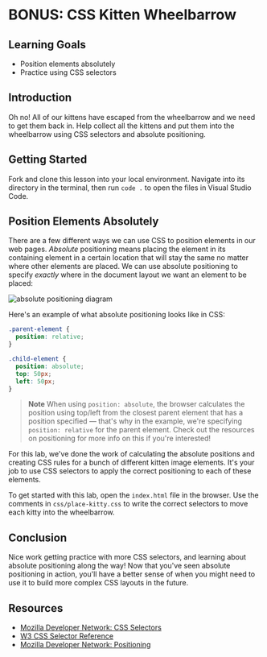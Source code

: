 # BONUS: CSS Kitten Wheelbarrow

## Learning Goals

- Position elements absolutely
- Practice using CSS selectors

## Introduction

Oh no! All of our kittens have escaped from the wheelbarrow and we need to get
them back in. Help collect all the kittens and put them into the wheelbarrow
using CSS selectors and absolute positioning.

## Getting Started

Fork and clone this lesson into your local environment. Navigate into its
directory in the terminal, then run `code .` to open the files in Visual Studio
Code.

## Position Elements Absolutely

There are a few different ways we can use CSS to position elements in our web
pages. _Absolute_ positioning means placing the element in its containing
element in a certain location that will stay the same no matter where other
elements are placed. We can use absolute positioning to specify _exactly_ where
in the document layout we want an element to be placed:

![absolute positioning diagram](https://curriculum-content.s3.amazonaws.com/phase-0/phase-0-css-kitten-lab/absolute-position.png)

Here's an example of what absolute positioning looks like in CSS:

```css
.parent-element {
  position: relative;
}

.child-element {
  position: absolute;
  top: 50px;
  left: 50px;
}
```

> **Note** When using `position: absolute`, the browser calculates the position
> using top/left from the closest parent element that has a position specified —
> that's why in the example, we're specifying `position: relative` for the
> parent element. Check out the resources on positioning for more info on this
> if you're interested!

For this lab, we've done the work of calculating the absolute positions and
creating CSS rules for a bunch of different kitten image elements. It's your job
to use CSS selectors to apply the correct positioning to each of these elements.

To get started with this lab, open the `index.html` file in the browser. Use the
comments in `css/place-kitty.css` to write the correct selectors to move each
kitty into the wheelbarrow.

## Conclusion

Nice work getting practice with more CSS selectors, and learning about absolute
positioning along the way! Now that you've seen absolute positioning in action,
you'll have a better sense of when you might need to use it to build more
complex CSS layouts in the future.

## Resources

- [Mozilla Developer Network: CSS Selectors](https://developer.mozilla.org/en-US/docs/Learn/CSS/Building_blocks/Selectors)
- [W3 CSS Selector Reference](https://www.w3schools.com/cssref/css_selectors.asp)
- [Mozilla Developer Network: Positioning](https://developer.mozilla.org/en-US/docs/Learn/CSS/CSS_layout/Positioning)
